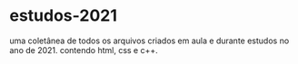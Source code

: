 # estudos-2021
uma coletânea de todos os arquivos criados em aula e durante estudos no ano de 2021. contendo html, css e c++.
